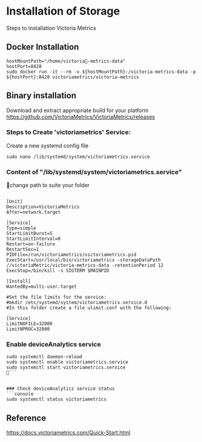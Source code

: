 # Installation of Storage
Steps to installation Victoria Metrics

## Docker Installation 
```console
hostMountPath="/home/victoria-metrics-data"
hostPort=8428
sudo docker run -it --rm -v ${hostMountPath}:/victoria-metrics-data -p ${hostPort}:8428 victoriametrics/victoria-metrics
```

## Binary installation
Download and extract appropriate build for your platform 
https://github.com/VictoriaMetrics/VictoriaMetrics/releases

### Steps to Create 'victoriametrics' Service:

Create a new systemd config file 
```console
sudo nano /lib/systemd/system/victoriametrics.service
```

### Content of "/lib/systemd/system/victoriametrics.service"

change path to suite your folder

```console

[Unit]
Description=VictoriaMetrics
After=network.target

[Service]
Type=simple
StartLimitBurst=5
StartLimitInterval=0
Restart=on-failure
RestartSec=1
PIDFile=/run/victoriametrics/victoriametrics.pid
ExecStart=/usr/local/bin/victoriametrics -storageDataPath //victoriaMetric/victoria-metrics-data -retentionPeriod 12
ExecStop=/bin/kill -s SIGTERM $MAINPID

[Install]
WantedBy=multi-user.target

#Set the file limits for the service:
#mkdir /etc/systemd/system/victoriametrics.service.d
#In this folder create a file ulimit.conf with the following:

[Service]
LimitNOFILE=32000
LimitNPROC=32000
```

### Enable deviceAnalytics service
```console
sudo systemctl daemon-reload
sudo systemctl enable victoriametrics.service
sudo systemctl start victoriametrics.service
```


### Check deviceAnalytics service status 
```console
sudo systemctl status victoriametrics
```

## Reference

https://docs.victoriametrics.com/Quick-Start.html

